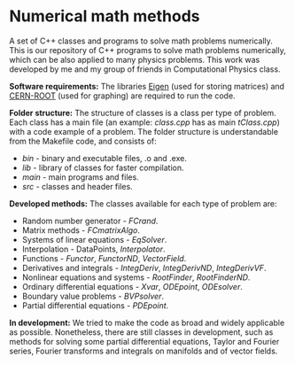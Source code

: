 # Numerical math methods
A set of C++ classes and programs to solve math problems numerically.
This is our repository of C++ programs to solve math problems numerically, which can be also applied to many physics problems. This work was developed by me and my group of friends in Computational Physics class.


**Software requirements:**
The libraries [Eigen](https://eigen.tuxfamily.org/) (used for storing matrices) and [CERN-ROOT](https://root.cern/) (used for graphing) are required to run the code.


**Folder structure:**
The structure of classes is a class per type of problem. Each class has a main file (an example: *class.cpp* has as main *tClass.cpp*) with a code example of a problem. The folder structure is understandable from the Makefile code, and consists of:

- *bin* - binary and executable files, .o and .exe.
- *lib* - library of classes for faster compilation.
- *main* - main programs and files.
- *src* - classes and header files.


**Developed methods:**
The classes available for each type of problem are:

- Random number generator - *FCrand*.
- Matrix methods - *FCmatrixAlgo*.
- Systems of linear equations - *EqSolver*.
- Interpolation - DataPoints, *Interpolator*.
- Functions - *Functor*, *FunctorND*, *VectorField*.
- Derivatives and integrals - *IntegDeriv*, *IntegDerivND*, *IntegDerivVF*.
- Nonlinear equations and systems - *RootFinder*, *RootFinderND*.
- Ordinary differential equations - *Xvar*, *ODEpoint*, *ODEsolver*.
- Boundary value problems - *BVPsolver*.
- Partial differential equations - *PDEpoint*.


**In development:**
We tried to make the code as broad and widely applicable as possible. Nonetheless, there are still classes in development, such as methods for solving some partial differential equations, Taylor and Fourier series, Fourier transforms and integrals on manifolds and of vector fields.
